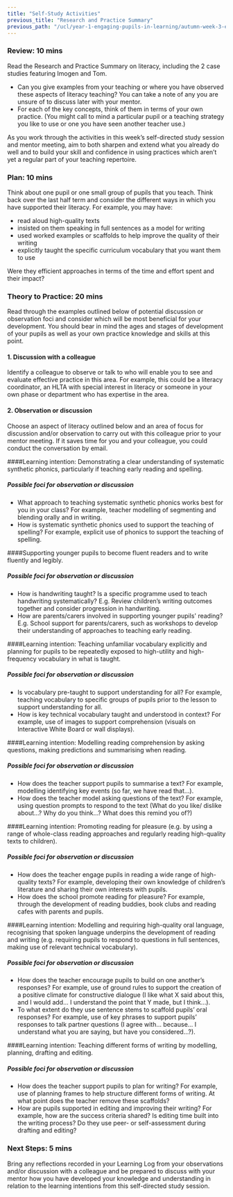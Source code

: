 ```yaml
---
title: "Self-Study Activities"
previous_title: "Research and Practice Summary"
previous_path: "/ucl/year-1-engaging-pupils-in-learning/autumn-week-3-ect-research-and-practice-summary"
---
```


### Review: 10 mins

Read the Research and Practice Summary on literacy, including the 2 case studies featuring Imogen and Tom.

- Can you give examples from your teaching or where you have observed these aspects of literacy teaching? You can take a note of any you are unsure of to discuss later with your mentor.
- For each of the key concepts, think of them in terms of your own practice. (You might call to mind a particular pupil or a teaching strategy you like to use or one you have seen another teacher use.)

As you work through the activities in this week’s self-directed study session and mentor meeting, aim to both sharpen and extend what you already do well and to build your skill and confidence in using practices which aren’t yet a regular part of your teaching repertoire.

### Plan: 10 mins

Think about one pupil or one small group of pupils that you teach. Think back over the last half term and consider the different ways in which you have supported their literacy. For example, you may have:

- read aloud high-quality texts
- insisted on them speaking in full sentences as a model for writing
- used worked examples or scaffolds to help improve the quality of their writing
- explicitly taught the specific curriculum vocabulary that you want them to use

Were they efficient approaches in terms of the time and effort spent and their impact?

### Theory to Practice: 20 mins

Read through the examples outlined below of potential discussion or observation foci and consider which will be most beneficial for your development. You should bear in mind the ages and stages of development of your pupils as well as your own practice knowledge and skills at this point.

#### 1. Discussion with a colleague

Identify a colleague to observe or talk to who will enable you to see and evaluate effective practice in this area. For example, this could be a literacy coordinator, an HLTA with special interest in literacy or someone in your own phase or department who has expertise in the area.

#### 2. Observation or discussion

Choose an aspect of literacy outlined below and an area of focus for discussion and/or observation to carry out with this colleague prior to your mentor meeting. If it saves time for you and your colleague, you could conduct the conversation by email.

####Learning intention: Demonstrating a clear understanding of systematic synthetic phonics, particularly if teaching early reading and spelling.

##### Possible foci for observation or discussion

- What approach to teaching systematic synthetic phonics works best for you in your class? For example, teacher modelling of segmenting and blending orally and in writing.
- How is systematic synthetic phonics used to support the teaching of spelling? For example, explicit use of phonics to support the teaching of spelling.

####Supporting younger pupils to become fluent readers and to write fluently and legibly.

##### Possible foci for observation or discussion

- How is handwriting taught? Is a specific programme used to teach handwriting systematically? E.g. Review children’s writing outcomes together and consider progression in handwriting.
- How are parents/carers involved in supporting younger pupils' reading? E.g. School support for parents/carers, such as workshops to develop their understanding of approaches to teaching early reading.

####Learning intention: Teaching unfamiliar vocabulary explicitly and planning for pupils to be repeatedly exposed to high-utility and high-frequency vocabulary in what is taught.

##### Possible foci for observation or discussion

- Is vocabulary pre-taught to support understanding for all? For example, teaching vocabulary to specific groups of pupils prior to the lesson to support understanding for all.
- How is key technical vocabulary taught and understood in context? For example, use of images to support comprehension (visuals on Interactive White Board or wall displays).

####Learning intention: Modelling reading comprehension by asking questions, making predictions and summarising when reading.

##### Possible foci for observation or discussion

- How does the teacher support pupils to summarise a text? For example, modelling identifying key events (so far, we have read that…).
- How does the teacher model asking questions of the text? For example, using question prompts to respond to the text (What do you like/ dislike about…? Why do you think…? What does this remind you of?)

####Learning intention: Promoting reading for pleasure (e.g. by using a range of whole-class reading approaches and regularly reading high-quality texts to children).

##### Possible foci for observation or discussion

- How does the teacher engage pupils in reading a wide range of high-quality texts? For example, developing their own knowledge of children’s literature and sharing their own interests with pupils.
- How does the school promote reading for pleasure? For example, through the development of reading buddies, book clubs and reading cafes with parents and pupils.

####Learning intention: Modelling and requiring high-quality oral language, recognising that spoken language underpins the development of reading and writing (e.g. requiring pupils to respond to questions in full sentences, making use of relevant technical vocabulary).

##### Possible foci for observation or discussion

- How does the teacher encourage pupils to build on one another’s responses? For example, use of ground rules to support the creation of a positive climate for constructive dialogue (I like what X said about this, and I would add… I understand the point that Y made, but I think…).
- To what extent do they use sentence stems to scaffold pupils’ oral responses? For example, use of key phrases to support pupils’ responses to talk partner questions (I agree with… because… I understand what you are saying, but have you considered…?).

####Learning intention: Teaching different forms of writing by modelling, planning, drafting and editing.

##### Possible foci for observation or discussion

- How does the teacher support pupils to plan for writing? For example, use of planning frames to help structure different forms of writing. At what point does the teacher remove these scaffolds?
- How are pupils supported in editing and improving their writing? For example, how are the success criteria shared? Is editing time built into the writing process? Do they use peer- or self-assessment during drafting and editing?

### Next Steps: 5 mins

Bring any reflections recorded in your Learning Log from your observations and/or discussion with a colleague and be prepared to discuss with your mentor how you have developed your knowledge and understanding in relation to the learning intentions from this self-directed study session.
